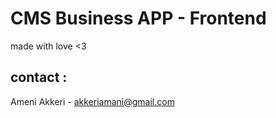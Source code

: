 # CMS Business APP - Frontend

made with love <3

## contact :
Ameni Akkeri - akkeriamani@gmail.com

